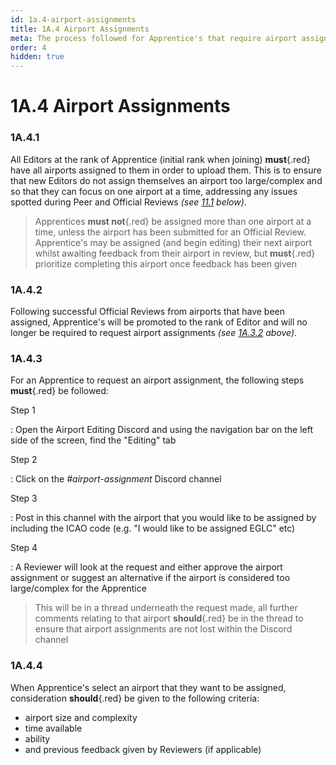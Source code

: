 ```yaml
---
id: 1a.4-airport-assignments
title: 1A.4 Airport Assignments
meta: The process followed for Apprentice's that require airport assignments within Infinite Flight.
order: 4
hidden: true
---
```


# 1A.4  Airport Assignments

 

### 1A.4.1    

All Editors at the rank of Apprentice (initial rank when joining) **must**{.red} have all airports assigned to them in order to upload them. This is to ensure that new Editors do not assign themselves an airport too large/complex and so that they can focus on one airport at a time, addressing any issues spotted during Peer and Official Reviews *(see [11.1](/guide/scenery-editor-manual/11.-review-and-release/11.1-review-and-release-process%202) below)*.



> Apprentices **must not**{.red} be assigned more than one airport at a time, unless the airport has been submitted for an Official Review. Apprentice's may be assigned (and begin editing) their next airport whilst awaiting feedback from their airport in review, but **must**{.red} prioritize completing this airport once feedback has been given



### 1A.4.2

Following successful Official Reviews from airports that have been assigned, Apprentice's will be promoted to the rank of Editor and will no longer be required to request airport assignments *(see [1A.3.2](/guide/scenery-editing-manual/1a.-administration/1a.3-rank-structure#1a.3.2) above)*.



### 1A.4.3

For an Apprentice to request an airport assignment, the following steps **must**{.red} be followed:



Step 1

: Open the Airport Editing Discord and using the navigation bar on the left side of the screen, find the "Editing" tab



Step 2

: Click on the *#airport-assignment* Discord channel



Step 3

: Post in this channel with the airport that you would like to be assigned by including the ICAO code (e.g. "I would like to be assigned EGLC" etc)



Step 4

: A Reviewer will look at the request and either approve the airport assignment or suggest an alternative if the airport is considered too large/complex for the Apprentice



> This will be in a thread underneath the request made, all further comments relating to that airport **should**{.red} be in the thread to ensure that airport assignments are not lost within the Discord channel



### 1A.4.4

When Apprentice's select an airport that they want to be assigned, consideration **should**{.red} be given to the following criteria:



- airport size and complexity
- time available
- ability
- and previous feedback given by Reviewers (if applicable)
